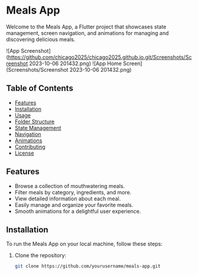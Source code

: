 # Meals App

Welcome to the Meals App, a Flutter project that showcases state management, screen navigation, and animations for managing and discovering delicious meals.

![App Screenshot](https://github.com/chicago2025/chicago2025.github.io.git/Screenshots/Screenshot 2023-10-06 201432.png)
![App Home Screen](Screenshots/Screenshot 2023-10-06 201432.png)


## Table of Contents
- [Features](#features)
- [Installation](#installation)
- [Usage](#usage)
- [Folder Structure](#folder-structure)
- [State Management](#state-management)
- [Navigation](#navigation)
- [Animations](#animations)
- [Contributing](#contributing)
- [License](#license)

## Features

- Browse a collection of mouthwatering meals.
- Filter meals by category, ingredients, and more.
- View detailed information about each meal.
- Easily manage and organize your favorite meals.
- Smooth animations for a delightful user experience.

## Installation

To run the Meals App on your local machine, follow these steps:

1. Clone the repository:

   ```bash
   git clone https://github.com/yourusername/meals-app.git

